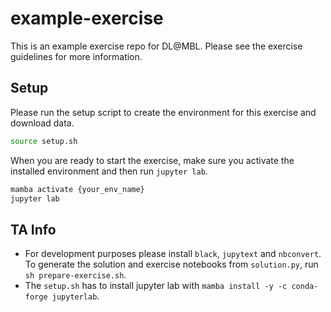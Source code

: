 # example-exercise

This is an example exercise repo for DL@MBL. Please see the exercise guidelines for more information.

## Setup

Please run the setup script to create the environment for this exercise and download data.

```bash
source setup.sh
```

When you are ready to start the exercise, make sure you activate the installed environment and then run `jupyter lab`.
```bash
mamba activate {your_env_name}
jupyter lab
```

## TA Info
- For development purposes please install `black`, `jupytext` and `nbconvert`. To generate the solution and exercise notebooks from `solution.py`, run `sh prepare-exercise.sh`.
- The `setup.sh` has to install jupyter lab with `mamba install -y -c conda-forge jupyterlab`.
